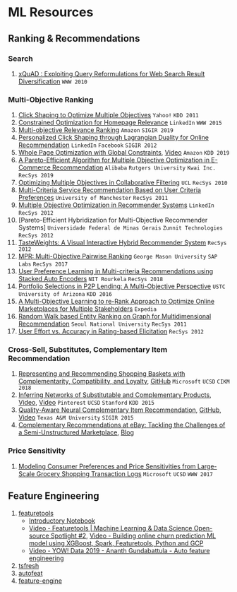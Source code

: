 # ML Resources


## Ranking & Recommendations

### Search
1. [xQuAD : Exploiting Query Reformulations for Web Search Result Diversification](http://www.ra.ethz.ch/cdstore/www2010/www/p881.pdf) `WWW 2010`


### Multi-Objective Ranking
1. [Click Shaping to Optimize Multiple Objectives](http://www.xuanhui.me/pub/click-shaping-kdd11.pdf) `Yahoo!` `KDD 2011`
2. [Constrained Optimization for Homepage Relevance](http://www.www2015.it/documents/proceedings/companion/p375.pdf) `LinkedIn` `WWW 2015`
3. [Multi-objective Relevance Ranking](https://sigir-ecom.github.io/ecom2019/ecom19Papers/paper30.pdf) `Amazon` `SIGIR 2019`
4. [Personalized Click Shaping through Lagrangian Duality for Online Recommendation](https://dl.acm.org/doi/abs/10.1145/2348283.2348350) `LinkedIn` `Facebook` `SIGIR 2012`
5. [Whole Page Optimization with Global Constraints](https://www.kdd.org/kdd2019/accepted-papers/view/whole-page-optimization-with-global-constraints), [Video](https://www.youtube.com/watch?v=GBnqHESskD8) `Amazon` `KDD 2019`
6. [A Pareto-Efficient Algorithm for Multiple Objective Optimization in E-Commerce Recommendation](http://yongfeng.me/attach/lin-recsys2019.pdf) `Alibaba` `Rutgers University` `Kwai Inc.` `RecSys 2019`
7. [Optimizing Multiple Objectives in Collaborative Filtering](https://dl.acm.org/doi/10.1145/1864708.1864723) `UCL` `RecSys 2010`
8. [Multi-Criteria Service Recommendation Based on User Criteria Preferences](https://dl.acm.org/doi/10.1145/2043932.2043950) `University of Manchester` `RecSys 2011`
9. [Multiple Objective Optimization in Recommender Systems](https://dl.acm.org/doi/abs/10.1145/2365952.2365961) `LinkedIn` `RecSys 2012`
10. [Pareto-Efficient Hybridization for Multi-Objective Recommender Systems] `Universidade Federal de Minas Gerais` `Zunnit Technologies` `RecSys 2012`
11. [TasteWeights: A Visual Interactive Hybrid Recommender System](http://citeseerx.ist.psu.edu/viewdoc/download?doi=10.1.1.310.4809&rep=rep1&type=pdf) `RecSys 2012`
12. [MPR: Multi-Objective Pairwise Ranking](https://dl.acm.org/doi/10.1145/3109859.3109903) `George Mason University` `SAP Labs` `RecSys 2017`
13. [User Preference Learning in Multi-criteria Recommendations using Stacked Auto Encoders](https://dl.acm.org/doi/abs/10.1145/3240323.3240412) `NIT Rourkela` `RecSys 2018`
14. [Portfolio Selections in P2P Lending: A Multi-Objective Perspective](https://www.kdd.org/kdd2016/papers/files/rpp0880-zhaoA.pdf) `USTC` `University of Arizona` `KDD 2016`
15. [A Multi-Objective Learning to re-Rank Approach to Optimize Online Marketplaces for Multiple Stakeholders](https://arxiv.org/abs/1708.00651) `Expedia`
16. [Random Walk based Entity Ranking on Graph for Multidimensional Recommendation](https://dl.acm.org/doi/10.1145/2043932.2043952) `Seoul National University` `RecSys 2011`
17. [User Effort vs. Accuracy in Rating-based Elicitation](https://dl.acm.org/doi/10.1145/2365952.2365963) `RecSys 2012`


### Cross-Sell, Substitutes, Complementary Item Recommendation
1. [Representing and Recommending Shopping Baskets with Complementarity, Compatibility, and Loyalty](https://www.microsoft.com/en-us/research/uploads/prod/2019/01/cikm18_mwan.pdf), [GitHub](https://github.com/MengtingWan/grocery) `Microsoft` `UCSD` `CIKM 2018`
2. [Inferring Networks of Substitutable and Complementary Products](https://cseweb.ucsd.edu/~jmcauley/pdfs/kdd15.pdf), [Video](https://www.youtube.com/watch?v=vdSWhYZipzc), [Video](https://www.youtube.com/watch?v=DdSKJRsu-TI) `Pinterest` `UCSD` `Stanford` `KDD 2015`
3. [Quality-Aware Neural Complementary Item Recommendation](http://people.tamu.edu/~zhan13679/Paper/quality-aware-neural.pdf), [GitHub](https://github.com/sallyyinzhang/Quality-Aware-Neural-Complementary-Item-Recommendation), [Video](https://www.youtube.com/watch?v=5bS02BkJ6e4) `Texas A&M University` `SIGIR 2015`
4. [Complementary Recommendations at eBay: Tackling the Challenges of a Semi-Unstructured Marketplace](https://www.youtube.com/watch?v=3GIoXsCaSM0), [Blog](https://tech.ebayinc.com/engineering/complementary-item-recommendations-at-ebay-scale/)


### Price Sensitivity
1. [Modeling Consumer Preferences and Price Sensitivities from Large-Scale Grocery Shopping Transaction Logs](https://cseweb.ucsd.edu/~jmcauley/pdfs/www17.pdf) `Microsoft` `UCSD` `WWW 2017`


## Feature Engineering
1. [featuretools](https://github.com/FeatureLabs/featuretools) 
	- [Introductory Notebook](https://github.com/Featuretools/predict-customer-churn/blob/master/churn/3.%20Feature%20Engineering.ipynb) 
	- [Video - Featuretools | Machine Learning & Data Science Open-source Spotlight #2](https://www.youtube.com/watch?v=Q5U9rEKHIsk), [Video - Building online churn prediction ML model using XGBoost, Spark, Featuretools, Python and GCP](https://www.youtube.com/watch?v=ZwwneZ6iU3Y) 
	- [Video - YOW! Data 2019 - Ananth Gundabattula - Auto feature engineering](https://www.youtube.com/watch?v=444ppmK1Z1U) 
2. [tsfresh](https://github.com/blue-yonder/tsfresh)
3. [autofeat](https://github.com/cod3licious/autofeat)
4. [feature-engine](https://github.com/solegalli/feature_engine)

